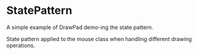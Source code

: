 StatePattern
============

A simple example of DrawPad demo-ing the state pattern.

State pattern applied to the mouse class when handling different drawing operations.
